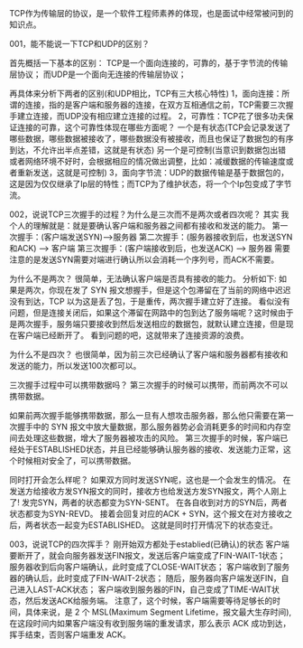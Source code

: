 TCP作为传输层的协议，是一个软件工程师素养的体现，也是面试中经常被问到的知识点。

001，能不能说一下TCP和UDP的区别？

首先概括一下基本的区别：
TCP是一个面向连接的，可靠的，基于字节流的传输层协议；
而UDP是一个面向无连接的传输层协议；

再具体来分析下两者的区别(和UDP相比，TCP有三大核心特性)
1，面向连接：所谓的连接，指的是客户端和服务器的连接，在双方互相通信之前，TCP需要三次握手建立连接，而UDP没有相应建立连接的过程。
2，可靠性：TCP花了很多功夫保证连接的可靠，这个可靠性体现在哪些方面呢？
一个是有状态(TCP会记录发送了哪些数据，哪些数据被接收了，哪些数据没有被接收，而且也保证了数据包的有序到达，不允许出半点差错，这就是有状态)
另一个是可控制(当意识到数据包出错或者网络环境不好时，会根据相应的情况做出调整，比如：减缓数据的传输速度或者重新发送，这就是可控制)
3，面向字节流：UDP的数据传输是基于数据包的，这是因为仅仅继承了Ip层的特性；而TCP为了维护状态，将一个个Ip包变成了字节流。

002，说说TCP三次握手的过程？为什么是三次而不是两次或者四次呢？
其实 我个人的理解就是：就是要确认客户端和服务器之间都有接收和发送的能力。
第一次握手：(客户端发送SYN)-->服务器
第二次握手：(服务器接收到后，也发送SYN和ACK) --> 客户端
第三次握手：(客户端接收到后，也发送ACK) --> 服务器
需要注意的是发送SYN需要对端进行确认所以会消耗一个序列号，而ACK不需要。


为什么不是两次？
很简单，无法确认客户端是否具有接收的能力。
分析如下:
如果是两次，你现在发了 SYN 报文想握手，但是这个包滞留在了当前的网络中迟迟没有到达，TCP 以为这是丢了包，于是重传，两次握手建立好了连接。
看似没有问题，但是连接关闭后，如果这个滞留在网路中的包到达了服务端呢？这时候由于是两次握手，服务端只要接收到然后发送相应的数据包，就默认建立连接，但是现在客户端已经断开了。
看到问题的吧，这就带来了连接资源的浪费。

为什么不是四次？
也很简单，因为前三次已经确认了客户端和服务器都有接收和发送的能力，所以发送100次都可以。

三次握手过程中可以携带数据吗？
第三次握手的时候可以携带，而前两次不可以携带数据。

如果前两次握手能够携带数据，那么一旦有人想攻击服务器，那么他只需要在第一次握手中的 SYN 报文中放大量数据，那么服务器势必会消耗更多的时间和内存空间去处理这些数据，增大了服务器被攻击的风险。
第三次握手的时候，客户端已经处于ESTABLISHED状态，并且已经能够确认服务器的接收、发送能力正常，这个时候相对安全了，可以携带数据。

同时打开会怎么样呢？
如果双方同时发送SYN呢，这也是一个会发生的情况。
在发送方给接收方发SYN报文的同时，接收方也给发送方发SYN报文，两个人刚上了!
发完SYN，两者的状态都变为SYN-SENT。
在各自收到对方的SYN后，两者状态都变为SYN-REVD。
接着会回复对应的ACK + SYN，这个报文在对方接收之后，两者状态一起变为ESTABLISHED。
这就是同时打开情况下的状态变迁。

003，说说TCP的四次挥手？
刚开始双方都处于establied(已确认)的状态
客户端要断开了，就会向服务器发送FIN报文，发送后客户端变成了FIN-WAIT-1状态；
服务器收到后向客户端确认，此时变成了CLOSE-WAIT状态；
客户端收到了服务器的确认后，此时变成了FIN-WAIT-2状态；
随后，服务器向客户端发送FIN，自己进入LAST-ACK状态；
客户端收到服务器的FIN，自己变成了TIME-WAIT状态，然后发送ACK给服务端。
注意了，这个时候，客户端需要等待足够长的时间，具体来说，是 2 个 MSL(Maximum Segment Lifetime，报文最大生存时间), 在这段时间内如果客户端没有收到服务端的重发请求，那么表示 ACK 成功到达，挥手结束，否则客户端重发 ACK。



